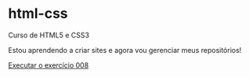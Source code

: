 # html-css
 Curso de HTML5 e CSS3

Estou aprendendo a criar sites e agora vou gerenciar meus repositórios!

<a href="https://thalesturcheti.github.io/html-css/exerc%C3%ADcios/ex008/index.html">Executar o exercício 008